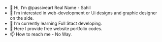 - 👋 Hi, I’m @passiveart Real Name - Sahil
- 👀 I’m interested in web-development or Ui designs and graphic designer on the side.
- 🌱 I’m currently learning Full Stact developing.
- 💞️ Here I provide free website portfolio codes.
- 📫 How to reach me - No Way.

<!---
passiveart/passiveart is a ✨ special ✨ repository because its `README.md` (this file) appears on your GitHub profile.
You can click the Preview link to take a look at your changes.
--->
